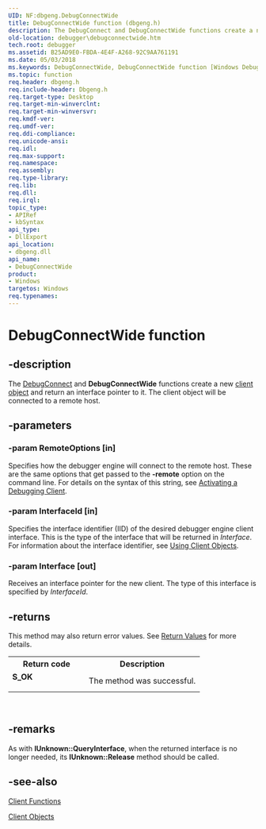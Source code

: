 ```yaml
---
UID: NF:dbgeng.DebugConnectWide
title: DebugConnectWide function (dbgeng.h)
description: The DebugConnect and DebugConnectWide functions create a new client object and return an interface pointer to it. The client object will be connected to a remote host.
old-location: debugger\debugconnectwide.htm
tech.root: debugger
ms.assetid: B25AD9E0-FBDA-4E4F-A268-92C9AA761191
ms.date: 05/03/2018
ms.keywords: DebugConnectWide, DebugConnectWide function [Windows Debugging], dbgeng/DebugConnectWide, debugger.debugconnectwide
ms.topic: function
req.header: dbgeng.h
req.include-header: Dbgeng.h
req.target-type: Desktop
req.target-min-winverclnt: 
req.target-min-winversvr: 
req.kmdf-ver: 
req.umdf-ver: 
req.ddi-compliance: 
req.unicode-ansi: 
req.idl: 
req.max-support: 
req.namespace: 
req.assembly: 
req.type-library: 
req.lib: 
req.dll: 
req.irql: 
topic_type:
- APIRef
- kbSyntax
api_type:
- DllExport
api_location:
- dbgeng.dll
api_name:
- DebugConnectWide
product:
- Windows
targetos: Windows
req.typenames: 
---
```


# DebugConnectWide function


## -description


The <a href="https://msdn.microsoft.com/library/windows/hardware/ff540465">DebugConnect</a> and <b>DebugConnectWide</b> functions create a new <a href="https://msdn.microsoft.com/173a67f1-093e-4462-8e2c-41d0f10106d0">client object</a> and return an interface pointer to it.  The client object will be connected to a remote host.


## -parameters




### -param RemoteOptions [in]

Specifies how the debugger engine will connect to the remote host.  These are the same options that get passed to the <b>-remote</b> option on the command line.  For details on the syntax of this string, see <a href="https://msdn.microsoft.com/library/windows/hardware/ff537819">Activating a Debugging Client</a>.


### -param InterfaceId [in]

Specifies the interface identifier (IID) of the desired debugger engine client interface.  This is the type of the interface that will be returned in <i>Interface</i>. For information about the interface identifier, see <a href="https://msdn.microsoft.com/library/windows/hardware/ff560088">Using Client Objects</a>.


### -param Interface [out]

Receives an interface pointer for the new client.  The type of this interface is specified by <i>InterfaceId</i>.


## -returns



This method may also return error values.  See <a href="https://msdn.microsoft.com/713f3ee2-2f5b-415e-9908-90f5ae428b43">Return Values</a> for more details.

<table>
<tr>
<th>Return code</th>
<th>Description</th>
</tr>
<tr>
<td width="40%">
<dl>
<dt><b>S_OK</b></dt>
</dl>
</td>
<td width="60%">
The method was successful.

</td>
</tr>
</table>
 




## -remarks



As with <b>IUnknown::QueryInterface</b>, when the returned interface is no longer needed, its <b>IUnknown::Release</b> method should be called. 




## -see-also




<a href="https://msdn.microsoft.com/library/windows/hardware/ff539137">Client Functions</a>



<a href="https://msdn.microsoft.com/library/windows/hardware/ff539140">Client Objects</a>
 

 

